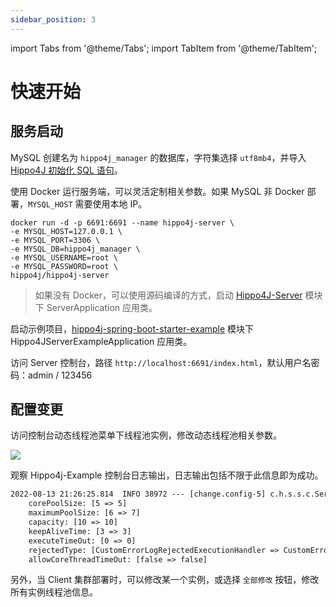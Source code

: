 ```yaml
---
sidebar_position: 3
---
```


import Tabs from '@theme/Tabs';
import TabItem from '@theme/TabItem';

# 快速开始

## 服务启动

MySQL 创建名为 `hippo4j_manager` 的数据库，字符集选择 `utf8mb4`，并导入 [Hippo4J 初始化 SQL 语句](https://github.com/longtai-cn/hippo4j/blob/develop/hippo4j-server/conf/hippo4j_manager.sql)。

使用 Docker 运行服务端，可以灵活定制相关参数。如果 MySQL 非 Docker 部署，`MYSQL_HOST` 需要使用本地 IP。

```shell
docker run -d -p 6691:6691 --name hippo4j-server \
-e MYSQL_HOST=127.0.0.1 \
-e MYSQL_PORT=3306 \
-e MYSQL_DB=hippo4j_manager \
-e MYSQL_USERNAME=root \
-e MYSQL_PASSWORD=root \
hippo4j/hippo4j-server
```

> 如果没有 Docker，可以使用源码编译的方式，启动 [Hippo4J-Server](https://github.com/longtai-cn/hippo4j/tree/develop/hippo4j-server) 模块下 ServerApplication 应用类。

启动示例项目，[hippo4j-spring-boot-starter-example](https://github.com/opengoofy/hippo4j/tree/develop/hippo4j-example/hippo4j-spring-boot-starter-example) 模块下 Hippo4JServerExampleApplication 应用类。

访问 Server 控制台，路径 `http://localhost:6691/index.html`，默认用户名密码：admin / 123456

## 配置变更

访问控制台动态线程池菜单下线程池实例，修改动态线程池相关参数。

![](https://images-machen.oss-cn-beijing.aliyuncs.com/image-20220813173811668.png)

观察 Hippo4j-Example 控制台日志输出，日志输出包括不限于此信息即为成功。

```tex
2022-08-13 21:26:25.814  INFO 38972 --- [change.config-5] c.h.s.s.c.ServerThreadPoolDynamicRefresh : [message-consume] Dynamic thread pool change parameter.
    corePoolSize: [5 => 5]
    maximumPoolSize: [6 => 7]
    capacity: [10 => 10]
    keepAliveTime: [3 => 3]
    executeTimeOut: [0 => 0]
    rejectedType: [CustomErrorLogRejectedExecutionHandler => CustomErrorLogRejectedExecutionHandler]
    allowCoreThreadTimeOut: [false => false]
```

另外，当 Client 集群部署时，可以修改某一个实例，或选择 `全部修改` 按钮，修改所有实例线程池信息。
